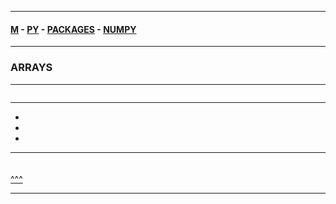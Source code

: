 
---

#### [M](https://github.com/ttltrk/TTT/blob/master/menu.md) - [PY](https://github.com/ttltrk/TTT/blob/master/PY/PY.md) - [PACKAGES](https://github.com/ttltrk/TTT/blob/master/PY/PACKAGES/PACKAGES.md) - [NUMPY](https://github.com/ttltrk/TTT/blob/master/PY/PACKAGES/NUMPY/NUMPY.md)

---

### ARRAYS

---

```

```

---

* []()
* []()
* []()

---

####

```py

```

[^^^](#ARRAYS)

---

